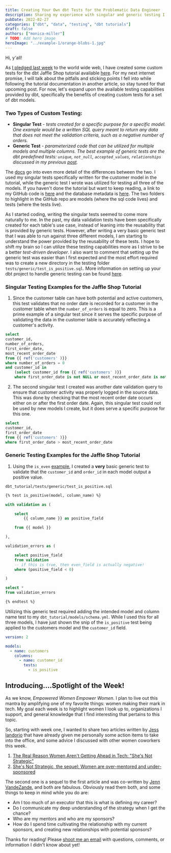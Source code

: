 ```yaml
---
title: Creating Your Own dbt Tests for the Problematic Data Engineer
description: Sharing my experience with singular and generic testing I created for the dbt Jaffle Shop tutorial.
pubDate: 2022-02-27
categories: ["dbt", "data", "testing", "dbt tutorials"]
draft: false
authors: ["monica-miller"]
# TODO: Add hero image
heroImage: "../example-1/orange-blobs-1.jpg"
---
```


Hi, y'all!

As [I pledged last week](../dbt-testing) to the world wide web, I have created some custom tests for the dbt Jaffle Shop tutorial available [here](https://docs.getdbt.com/tutorial/setting-up). For my next internet promise, I will talk about the pitfalls and sticking points I fell into while following the tutorial documentation in another article, so stay tuned for that upcoming post. For now, let's expand upon the available testing capabilities provided by dbt, specifically the benefits of creating custom tests for a set of dbt models.

### **Two Types of Custom Testing:**

- **Singular Test** - _tests created for a specific purpose for a specific model. One example would be a written SQL query meant to return any data that does not meet the validation criteria, such as a negative number of orders._
- **Generic Test** - _parameterized code that can be utilized for multiple models and multiple columns. The best example of generic tests are the dbt predefined tests: `unique`, `not_null`, `accepted_values`, `relationships` discussed in my previous [post](./dbt-Testing.md)._

The [docs](https://docs.getdbt.com/docs/building-a-dbt-project/tests) go into even more detail of the differences between the two. I used my singular tests specifically written for the customer model in the tutorial, while the generic test I wrote was utilized for testing all three of the models. If you haven't done the tutorial but want to keep reading, a link to my GitHub code is [here](https://github.com/Monica39/dbt_tutorial) and the database metadata is [here](https://www.getdbt.com/getting-started-tutorial/#!/model/model.jaffle_shop.stg_orders#details). The two folders to highlight in the GitHub repo are models (where the sql code lives) and tests (where the tests live).

As I started coding, writing the singular tests seemed to come more naturally to me. In the past, my data validation tests have been specifically created for each table's use case, instead of leaning into the reusability that is provided by generic tests. However, after writing a very basic generic test that I was able to run against three different models, I am starting to understand the power provided by the reusability of these tests. I hope to shift my brain so I can utilize these testing capabilities more as I strive to be a better _test-driven developer_. I also want to comment that setting up the generic test was easier than I first expected and the most effort required was to create a new directory in the testing folder `tests/generic/test_is_positive.sql`. More information on setting up your dbt project to handle generic testing can be found [here](https://docs.getdbt.com/docs/guides/writing-custom-generic-tests).

### Singular Testing Examples for the Jaffle Shop Tutorial

1. Since the customer table can have both potential and active customers, this test validates that no order date is recorded for a customer in the customer table when the `number_of_orders` is equal to zero. This is a prime example of a singular test since it serves the specific purpose of validating the data in the customer table is accurately reflecting a customer's activity.

```sql
select
customer_id,
number_of_orders,
first_order_date,
most_recent_order_date
from {{ ref('customers' )}}
where number_of_orders = 0
and customer_id in
    (select customer_id from {{ ref('customers' )}}
    where first_order_date is not NULL or most_recent_order_date is not NULL)
```

2. The second singular test I created was another date validation query to ensure that customer activity was properly logged in the source data. This was done by checking that the most recent order date occurs either on or after the first order date. Again, this singular test could not be used by new models I create, but it does serve a specific purpose for this one.

```sql
select
customer_id,
first_order_date
from {{ ref('customers' )}}
where first_order_date > most_recent_order_date
```

### Generic Testing Examples for the Jaffle Shop Tutorial

1. Using the `is_even` [example](https://docs.getdbt.com/docs/guides/writing-custom-generic-tests), I created a **very** basic generic test to validate that the `customer_id` and `order_id` in each model output a positive value.

`dbt_tutorial/tests/generic/test_is_positive.sql`

```sql
{% test is_positive(model, column_name) %}

with validation as (

    select
        {{ column_name }} as positive_field

    from {{ model }}

),

validation_errors as (

    select positive_field
    from validation
    -- if this is true, then even_field is actually negative!
    where (positive_field < 0)

)

select *
from validation_errors

{% endtest %}
```

Utilizing this generic test required adding the intended model and column name test to my `dbt_tutorial/models/schema.yml`. While I used this for all three models, I have just shown the snip of the `is_positive` test being applied to the customers model and the `customer_id` field.

```yaml
version: 2

models:
  - name: customers
    columns:
      - name: customer_id
        tests:
          - is_positive
```

## Introducing....Spotlight of the Week!

As we know, _Empowered Women Empower Women_. I plan to live out this mantra by amplifying one of my favorite things: women making their mark in tech. My goal each week is to highlight women I look up to, organizations I support, and general knowledge that I find interesting that pertains to this topic.

So, starting with week one, I wanted to share two articles written by [Jess Iandorio](https://jessiandiorio.medium.com/) that have already given me personally some action items to take into the office, and some advice I discussed with other women coworkers this week.

1. [The Real Reason Women Aren't Getting Ahead in Tech: "She's Not Strategic"](https://jessiandiorio.medium.com/the-real-reason-women-arent-getting-ahead-in-tech-she-s-not-strategic-5ba98ad91f77?)
2. [She's Not Strategic, the sequel: Women are over-mentored and under-sponsored](https://jessiandiorio.medium.com/shes-not-strategic-the-sequel-women-are-over-mentored-and-under-sponsored-8323ea6fb16e)

The second one is a sequel to the first article and was co-written by [Jenn VandeZande](https://twitter.com/jennvzande), and both are fabulous. Obviously read them both, and some things to keep in mind while you do are:

- Am I too much of an executor that this is what is defining my career?
- Do I communicate my deep understanding of the strategy when I get the chance?
- Who are my mentors and who are my sponsors?
- How do I spend time cultivating the relationship with my current sponsors, and creating new relationships with potential sponsors?

Thanks for reading! Please [shoot me an email](/contact/) with questions, comments, or information I didn't know about yet!
